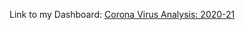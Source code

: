 Link to my Dashboard: <a href = "https://public.tableau.com/app/profile/kanav.jain/viz/CoronaVirusAnalysis2020-2021/Dashboard1"> Corona Virus Analysis: 2020-21</a>

